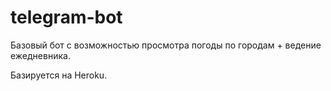 # telegram-bot

Базовый бот с возможностью просмотра погоды по городам + ведение ежедневника.

Базируется на Heroku.
